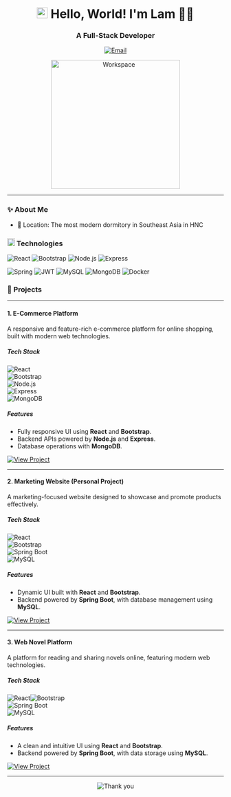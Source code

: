 <h1 align="center">
  <img width="25px" alt="Hello" src="https://camo.githubusercontent.com/2ec030bc751ce444be25f6ed5aa026d2a0950d5cc62603faa27f4ec72f1e7ac3/68747470733a2f2f782e747739332e66756e2f696d616765732f68692e676966">
  Hello, World! I'm Lam 🙆‍♂️
</h1>

<h3 align="center">
  A Full-Stack Developer
</h3>

<div align="center">

  [![Email](https://img.shields.io/badge/dothanhlampt30@gmail.com-white?style=for-the-badge&logo=gmail&logoColor=EA4335)](mailto:dothanhlampt30@gmail.com)

  <img width="300px" src="https://user-images.githubusercontent.com/74038190/229223263-cf2e4b07-2615-4f87-9c38-e37600f8381a.gif" alt="Workspace">
</div>

***

### ✨ About Me

- 🏢 Location: The most modern dormitory in Southeast Asia in HNC

<h3>
  <img width="18px" src="https://user-images.githubusercontent.com/74038190/212284087-bbe7e430-757e-4901-90bf-4cd2ce3e1852.gif">
  Technologies
</h3>

![React](https://img.shields.io/badge/React-black?style=flat&logo=react&logoColor=61DAFB)
![Bootstrap](https://img.shields.io/badge/Bootstrap-black?style=flat&logo=bootstrap&logoColor=7952B3)
![Node.js](https://img.shields.io/badge/Node.js-black?style=flat&logo=node.js&logoColor=339933)
![Express](https://img.shields.io/badge/Express-black?style=flat&logo=express&logoColor=white)

![Spring](https://img.shields.io/badge/Spring-black?style=flat&logo=spring&logoColor=6DB33F)
![JWT](https://img.shields.io/badge/JWT-black?style=flat&logo=jsonwebtokens&logoColor=white)
![MySQL](https://img.shields.io/badge/MySQL-black?style=flat&logo=mysql&logoColor=4479A1)
![MongoDB](https://img.shields.io/badge/MongoDB-black?style=flat&logo=mongodb&logoColor=47A248)
![Docker](https://img.shields.io/badge/Docker-black?style=flat&logo=docker&logoColor=2496ED)

### 🚀 Projects

---

#### 1. E-Commerce Platform  
A responsive and feature-rich e-commerce platform for online shopping, built with modern web technologies.

##### Tech Stack  
![React](https://img.shields.io/badge/React-61DAFB?style=flat&logo=react&logoColor=black)  
![Bootstrap](https://img.shields.io/badge/Bootstrap-7952B3?style=flat&logo=bootstrap&logoColor=white)  
![Node.js](https://img.shields.io/badge/Node.js-339933?style=flat&logo=node.js&logoColor=white)  
![Express](https://img.shields.io/badge/Express-000000?style=flat&logo=express&logoColor=white)  
![MongoDB](https://img.shields.io/badge/MongoDB-47A248?style=flat&logo=mongodb&logoColor=white)

##### Features  
- Fully responsive UI using **React** and **Bootstrap**.  
- Backend APIs powered by **Node.js** and **Express**.  
- Database operations with **MongoDB**.  

[![View Project](https://img.shields.io/badge/View_Project-E--Commerce-green?style=for-the-badge&logo=react)](https://github.com/duwj1211/Nhom1_TTCNKTPM)

---

#### 2. Marketing Website (Personal Project)  
A marketing-focused website designed to showcase and promote products effectively.

##### Tech Stack  
![React](https://img.shields.io/badge/React-61DAFB?style=flat&logo=react&logoColor=black)  
![Bootstrap](https://img.shields.io/badge/Bootstrap-7952B3?style=flat&logo=bootstrap&logoColor=white)  
![Spring Boot](https://img.shields.io/badge/Spring_Boot-6DB33F?style=flat&logo=spring&logoColor=white)  
![MySQL](https://img.shields.io/badge/MySQL-4479A1?style=flat&logo=mysql&logoColor=white)

##### Features  
- Dynamic UI built with **React** and **Bootstrap**.  
- Backend powered by **Spring Boot**, with database management using **MySQL**.  

[![View Project](https://img.shields.io/badge/View_Project-Marketing_Website-blue?style=for-the-badge&logo=springboot)](https://github.com/thanhlam30/VinfastCars)

---

#### 3. Web Novel Platform 
A platform for reading and sharing novels online, featuring modern web technologies.

##### Tech Stack  
![React](https://img.shields.io/badge/React-61DAFB?style=flat&logo=react&logoColor=black)![Bootstrap](https://img.shields.io/badge/Bootstrap-7952B3?style=flat&logo=bootstrap&logoColor=white)  
![Spring Boot](https://img.shields.io/badge/Spring_Boot-6DB33F?style=flat&logo=spring&logoColor=white)  
![MySQL](https://img.shields.io/badge/MySQL-4479A1?style=flat&logo=mysql&logoColor=white)

##### Features  
- A clean and intuitive UI using **React** and **Bootstrap**.  
- Backend powered by **Spring Boot**, with data storage using **MySQL**.  

[![View Project](https://img.shields.io/badge/View_Project-Web_Novel_Platform-purple?style=for-the-badge&logo=java)](https://github.com/ThuTrang21/moontruyen/tree/master/moontruyen_be)

***

<div align="center">

  ![Thank you](https://readme-typing-svg.demolab.com?font=Fira+Code&weight=500&duration=4000&pause=1000&color=45A1FF&center=true&width=550&lines=Thank+you+for+visiting+my+GitHub+profile+%F0%9F%92%99)
  
</div>
